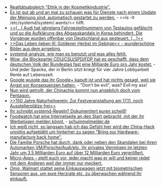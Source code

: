 * [Realitätsabgleich "Ethik in der Kosmetikindustrie".](https://netzfrauen.org/2018/10/08/animal-testing/)
* [Es ist gut ab und an mal zu schauen was für Dienste nach einem Update der Meinung sind, automatisch gestartet zu werden.](https://utcc.utoronto.ca/~cks/space/blog/linux/SystemdCheckNewServices) - >>ls -lt /etc/systemd/system/*.wants/*<< hilft.
* [>>[...] Audi hat jahrelang Fahrgestellnummern von Testautos gefälscht und so die Aufklärung des Abgasskandals in Korea behindert. Die Vorgänge wurden offenbar von Deutschland aus gesteuert. [...]<<](https://blog.fefe.de/?ts=a545f8a8)
* [>>Das Leben lieben III: Goldener Herbst im Gebirge<< - wunderschöne Bilder aus dem arrgebirg.](https://bio-erzgebirge.de/wp/?p=16388)
* [systemd-analyze, wie man es benutzt und was alles fehlt.](https://utcc.utoronto.ca/~cks/space/blog/linux/SystemdBootTimingWish)
* [Wow, die Blockpartei CDU/CSU/SPD/FDP hat es geschafft, dass dem deutschen Volk der Bundestag fast eine Milliarde Euro pro Jahr kostet.](https://www.neopresse.com/politik/aufgedeckt-die-politik-ist-uns-teuer-bundestag-kuenftig-fast-1-mrd-euro-teuer/) - Und jeder Spacko, der in Berlin sitzt kriegt für vier Jahre Lobbyarbeit Rente auf Lebenszeit.
* [Google wusste das ihr Google+ kaputt ist und hat nichts gesagt, weil sie Angst vor Konsequenzen hatten.](https://blog.fefe.de/?ts=a54560cb) - "Don't be evil", was? Evil my ass!
* [Nun wird getrollt, der Chinachip kommt nun angeblich doch vom Pentagon.](https://blog.fefe.de/?ts=a5454584)
* [>>150 Jahre Naturheilverein: Zur Festveranstaltung am 17.11. noch Ausstellerplätze frei<<](https://bio-erzgebirge.de/wp/?p=16414)
* [Ihr schreibt systemd-Regeln? Dokumentiert euren scheiß!](https://utcc.utoronto.ca/~cks/space/blog/linux/DocumentStartupDependencies)
* [Foodwatch hat eine Internetseite an den Start gebracht, mit der ihr Werbelügen melden könnt.](http://www.sonnenseite.com/de/wirtschaft/foodwatch-startet-beschwerdeplattform-gegen-werbeluegen.html) - [schummelmelder.de](https://www.schummelmelder.de/)
* [Ich weiß nicht, so langsam hab ich das Gefühl hier wird der China-Hack unnötig aufgebläht um hinterher zu sagen "Bring our Hardware-manufacture back home".](https://blog.fefe.de/?ts=a5421b69)
* [Die Familie Porsche hat durch, dank oder neben den Skandalen bei ihren Automarken VM/Porsche/Audi/etc. ihr privates Vermögen im letzten Jahr um 3,5 Milliarden Euro auf über 12 Milliarden Euro vergrößert.](https://www.neopresse.com/wirtschaft/autoindustrie-verdient-praechtig-oder-zumindest-diese-familie/)
* [Micro-Apps - stellt euch vor, jeder macht was er will und keiner redet mit dem Anderen weil der immer nur meckert.](https://blog.fefe.de/?ts=a542181d)
* [*Omg*, Walmart stattet seine Einkauswagen jetzt mit biometrischen Sensoren aus, um eure Herzrate etc. zu überwachen während ihr einkauft.](https://blog.fefe.de/?ts=a5436634)
